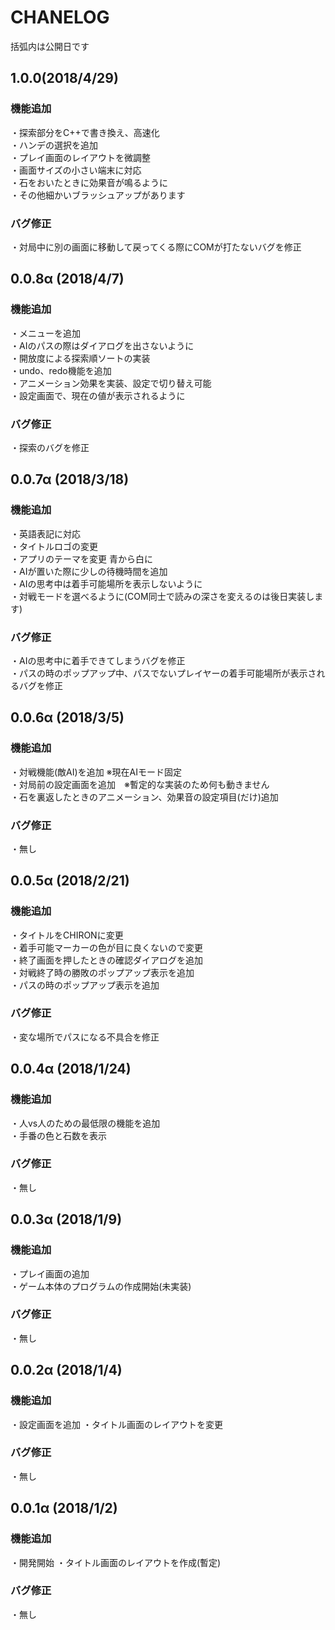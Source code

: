 # CHANELOG
括弧内は公開日です
## 1.0.0(2018/4/29)
### 機能追加
・探索部分をC++で書き換え、高速化  
・ハンデの選択を追加  
・プレイ画面のレイアウトを微調整  
・画面サイズの小さい端末に対応  
・石をおいたときに効果音が鳴るように  
・その他細かいブラッシュアップがあります
### バグ修正
・対局中に別の画面に移動して戻ってくる際にCOMが打たないバグを修正
## 0.0.8α (2018/4/7)
### 機能追加
・メニューを追加  
・AIのパスの際はダイアログを出さないように  
・開放度による探索順ソートの実装  
・undo、redo機能を追加  
・アニメーション効果を実装、設定で切り替え可能  
・設定画面で、現在の値が表示されるように
### バグ修正
・探索のバグを修正
## 0.0.7α (2018/3/18)
### 機能追加
・英語表記に対応  
・タイトルロゴの変更  
・アプリのテーマを変更 青から白に  
・AIが置いた際に少しの待機時間を追加  
・AIの思考中は着手可能場所を表示しないように  
・対戦モードを選べるように(COM同士で読みの深さを変えるのは後日実装します)
### バグ修正
・AIの思考中に着手できてしまうバグを修正  
・パスの時のポップアップ中、パスでないプレイヤーの着手可能場所が表示されるバグを修正

## 0.0.6α (2018/3/5)
### 機能追加
・対戦機能(敵AI)を追加 ※現在AIモード固定  
・対局前の設定画面を追加　※暫定的な実装のため何も動きません  
・石を裏返したときのアニメーション、効果音の設定項目(だけ)追加
### バグ修正
・無し

## 0.0.5α (2018/2/21)
### 機能追加
・タイトルをCHIRONに変更  
・着手可能マーカーの色が目に良くないので変更  
・終了画面を押したときの確認ダイアログを追加  
・対戦終了時の勝敗のポップアップ表示を追加  
・パスの時のポップアップ表示を追加
### バグ修正
・変な場所でパスになる不具合を修正  

## 0.0.4α (2018/1/24)
### 機能追加
・人vs人のための最低限の機能を追加  
・手番の色と石数を表示
### バグ修正
・無し

## 0.0.3α (2018/1/9)
### 機能追加
・プレイ画面の追加  
・ゲーム本体のプログラムの作成開始(未実装)  
### バグ修正
・無し

## 0.0.2α (2018/1/4)
### 機能追加
・設定画面を追加
・タイトル画面のレイアウトを変更
### バグ修正
・無し

## 0.0.1α (2018/1/2)
### 機能追加
・開発開始
・タイトル画面のレイアウトを作成(暫定)
### バグ修正
・無し

